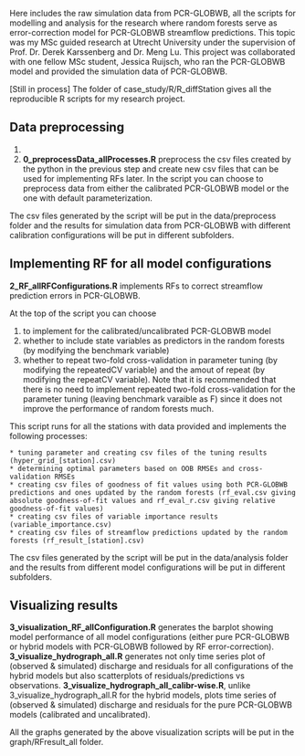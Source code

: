 Here includes the raw simulation data from PCR-GLOBWB, all the scripts for modelling and analysis for the research where random forests serve as error-correction model for PCR-GLOBWB streamflow predictions. This topic was my MSc guided research at Utrecht University under the supervision of Prof. Dr. Derek Karssenberg and Dr. Meng Lu. This project was collaborated with one fellow MSc student, Jessica Ruijsch, who ran the PCR-GLOBWB model and provided the simulation data of PCR-GLOBWB. 

[Still in process]
The folder of case_study/R/R_diffStation gives all the reproducible R scripts for my research project. 

## Data preprocessing

1. 
2. **0_preprocessData_allProcesses.R** preprocess the csv files created by the python in the previous step and create new csv files that can be used for implementing RFs later. In the script you can choose to preprocess data from either the calibrated PCR-GLOBWB model or the one with default parameterization.

The csv files generated by the script will be put in the data/preprocess folder and the results for simulation data from PCR-GLOBWB with different calibration configurations will be put in different subfolders.

## Implementing RF for all model configurations
**2_RF_allRFConfigurations.R** implements RFs to correct streamflow prediction errors in PCR-GLOBWB. 

At the top of the script you can choose 

1. to implement for the calibrated/uncalibrated PCR-GLOBWB model 
2. whether to include state variables as predictors in the random forests (by modifying the benchmark variable) 
3. whether to repeat two-fold cross-validation in parameter tuning (by modifying the repeatedCV variable) and the amout of repeat (by modifying the repeatCV variable). Note that it is recommended that there is no need to implement repeated two-fold cross-validation for the parameter tuning (leaving benchmark varaible as F) since it does not improve the performance of random forests much. 

This script runs for all the stations with data provided and implements the following processes:

    * tuning parameter and creating csv files of the tuning results (hyper_grid_[station].csv)
    * determining optimal parameters based on OOB RMSEs and cross-validation RMSEs
    * creating csv files of goodness of fit values using both PCR-GLOBWB predictions and ones updated by the random forests (rf_eval.csv giving absolute goodness-of-fit values and rf_eval_r.csv giving relative goodness-of-fit values)
    * creating csv files of variable importance results (variable_importance.csv)
    * creating csv files of streamflow predictions updated by the random forests (rf_result_[station].csv)

The csv files generated by the script will be put in the data/analysis folder and the results from different model configurations will be put in different subfolders.
## Visualizing results
**3_visualization_RF_allConfiguration.R** generates the barplot showing model performance of all model configurations (either pure PCR-GLOBWB or hybrid models with PCR-GLOBWB followed by RF error-correction). 
**3_visualize_hydrograph_all.R** generates not only time series plot of (observed & simulated) discharge and residuals for all configurations of the hybrid models but also scatterplots of residuals/predictions vs observations.
**3_visualize_hydrograph_all_calibr-wise.R**, unlike 3_visualize_hydrograph_all.R for the hybrid models, plots time series of (observed & simulated) discharge and residuals for the pure PCR-GLOBWB models (calibrated and uncalibrated). 

All the graphs generated by the above visualization scripts will be put in the graph/RFresult_all folder.

